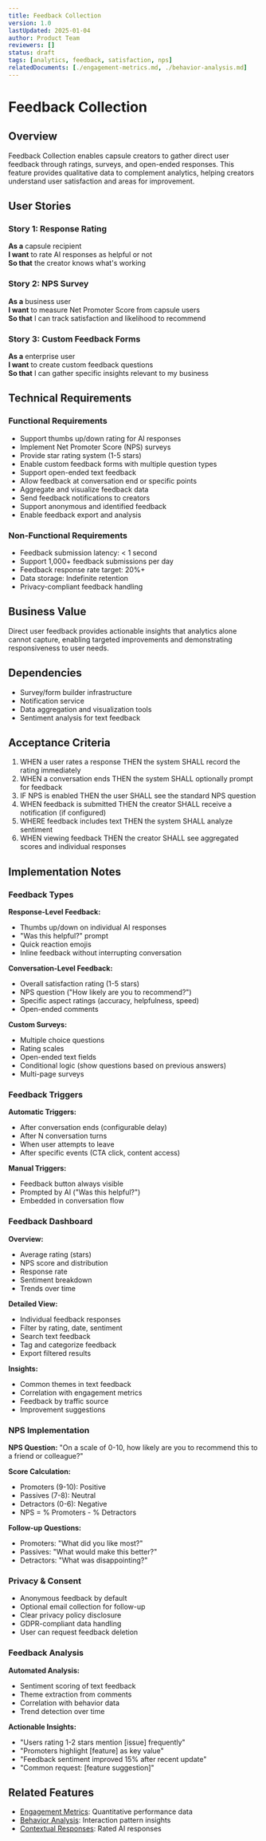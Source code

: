 ```yaml
---
title: Feedback Collection
version: 1.0
lastUpdated: 2025-01-04
author: Product Team
reviewers: []
status: draft
tags: [analytics, feedback, satisfaction, nps]
relatedDocuments: [./engagement-metrics.md, ./behavior-analysis.md]
---
```


# Feedback Collection

## Overview

Feedback Collection enables capsule creators to gather direct user feedback through ratings, surveys, and open-ended responses. This feature provides qualitative data to complement analytics, helping creators understand user satisfaction and areas for improvement.

## User Stories

### Story 1: Response Rating
**As a** capsule recipient  
**I want** to rate AI responses as helpful or not  
**So that** the creator knows what's working

### Story 2: NPS Survey
**As a** business user  
**I want** to measure Net Promoter Score from capsule users  
**So that** I can track satisfaction and likelihood to recommend

### Story 3: Custom Feedback Forms
**As a** enterprise user  
**I want** to create custom feedback questions  
**So that** I can gather specific insights relevant to my business

## Technical Requirements

### Functional Requirements
- Support thumbs up/down rating for AI responses
- Implement Net Promoter Score (NPS) surveys
- Provide star rating system (1-5 stars)
- Enable custom feedback forms with multiple question types
- Support open-ended text feedback
- Allow feedback at conversation end or specific points
- Aggregate and visualize feedback data
- Send feedback notifications to creators
- Support anonymous and identified feedback
- Enable feedback export and analysis

### Non-Functional Requirements
- Feedback submission latency: < 1 second
- Support 1,000+ feedback submissions per day
- Feedback response rate target: 20%+
- Data storage: Indefinite retention
- Privacy-compliant feedback handling

## Business Value

Direct user feedback provides actionable insights that analytics alone cannot capture, enabling targeted improvements and demonstrating responsiveness to user needs.

## Dependencies

- Survey/form builder infrastructure
- Notification service
- Data aggregation and visualization tools
- Sentiment analysis for text feedback

## Acceptance Criteria

1. WHEN a user rates a response THEN the system SHALL record the rating immediately
2. WHEN a conversation ends THEN the system SHALL optionally prompt for feedback
3. IF NPS is enabled THEN the user SHALL see the standard NPS question
4. WHEN feedback is submitted THEN the creator SHALL receive a notification (if configured)
5. WHERE feedback includes text THEN the system SHALL analyze sentiment
6. WHEN viewing feedback THEN the creator SHALL see aggregated scores and individual responses

## Implementation Notes

### Feedback Types

**Response-Level Feedback:**
- Thumbs up/down on individual AI responses
- "Was this helpful?" prompt
- Quick reaction emojis
- Inline feedback without interrupting conversation

**Conversation-Level Feedback:**
- Overall satisfaction rating (1-5 stars)
- NPS question ("How likely are you to recommend?")
- Specific aspect ratings (accuracy, helpfulness, speed)
- Open-ended comments

**Custom Surveys:**
- Multiple choice questions
- Rating scales
- Open-ended text fields
- Conditional logic (show questions based on previous answers)
- Multi-page surveys

### Feedback Triggers

**Automatic Triggers:**
- After conversation ends (configurable delay)
- After N conversation turns
- When user attempts to leave
- After specific events (CTA click, content access)

**Manual Triggers:**
- Feedback button always visible
- Prompted by AI ("Was this helpful?")
- Embedded in conversation flow

### Feedback Dashboard

**Overview:**
- Average rating (stars)
- NPS score and distribution
- Response rate
- Sentiment breakdown
- Trends over time

**Detailed View:**
- Individual feedback responses
- Filter by rating, date, sentiment
- Search text feedback
- Tag and categorize feedback
- Export filtered results

**Insights:**
- Common themes in text feedback
- Correlation with engagement metrics
- Feedback by traffic source
- Improvement suggestions

### NPS Implementation

**NPS Question:**
"On a scale of 0-10, how likely are you to recommend this to a friend or colleague?"

**Score Calculation:**
- Promoters (9-10): Positive
- Passives (7-8): Neutral
- Detractors (0-6): Negative
- NPS = % Promoters - % Detractors

**Follow-up Questions:**
- Promoters: "What did you like most?"
- Passives: "What would make this better?"
- Detractors: "What was disappointing?"

### Privacy & Consent

- Anonymous feedback by default
- Optional email collection for follow-up
- Clear privacy policy disclosure
- GDPR-compliant data handling
- User can request feedback deletion

### Feedback Analysis

**Automated Analysis:**
- Sentiment scoring of text feedback
- Theme extraction from comments
- Correlation with behavior data
- Trend detection over time

**Actionable Insights:**
- "Users rating 1-2 stars mention [issue] frequently"
- "Promoters highlight [feature] as key value"
- "Feedback sentiment improved 15% after recent update"
- "Common request: [feature suggestion]"

## Related Features

- [Engagement Metrics](./engagement-metrics.md): Quantitative performance data
- [Behavior Analysis](./behavior-analysis.md): Interaction pattern insights
- [Contextual Responses](../ai-interaction/contextual-responses.md): Rated AI responses

